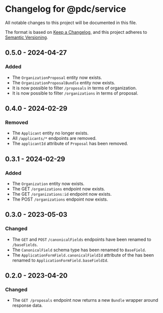 # Changelog for @pdc/service

All notable changes to this project will be documented in this file.

The format is based on [Keep a Changelog](https://keepachangelog.com/en/1.0.0/),
and this project adheres to [Semantic Versioning](https://semver.org/spec/v2.0.0.html).

## 0.5.0 - 2024-04-27

### Added

- The `OrganizationProposal` entity now exists.
- The `OrganizationProposalBundle` entity now exists.
- It is now possible to filter `/proposals` in terms of organization.
- It is now possible to filter `/organizations` in terms of proposal.

## 0.4.0 - 2024-02-29

### Removed

- The `Applicant` entity no longer exists.
- All `/applicants/*` endpoints are removed.
- The `applicantId` attribute of `Proposal` has been removed.

## 0.3.1 - 2024-02-29

### Added

- The `Organization` entity now exists.
- The GET `/organizations` endpoint now exists.
- The GET `/organizations:id` endpoint now exists.
- The POST `/organizations` endpoint now exists.

## 0.3.0 - 2023-05-03

### Changed

- The `GET` and `POST` `/canonicalFields` endpoints have been renamed to `/baseFields`.
- The `CanonicalField` schema type has been renamed to `BaseField`.
- The `ApplicationFormField.canonicalFieldId` attribute of the has been renamed to `ApplicationFormField.baseFieldId`.

## 0.2.0 - 2023-04-20

### Changed

- The `GET /proposals` endpoint now returns a new `Bundle` wrapper around response data.
